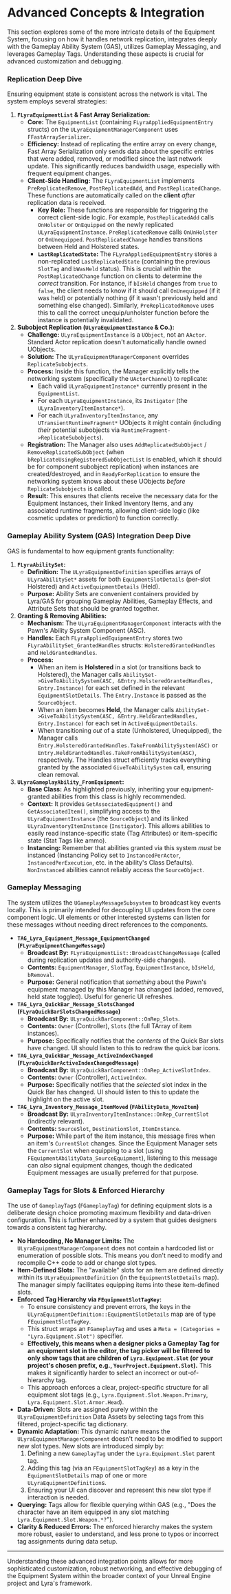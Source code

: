 # Advanced Concepts & Integration

This section explores some of the more intricate details of the Equipment System, focusing on how it handles network replication, integrates deeply with the Gameplay Ability System (GAS), utilizes Gameplay Messaging, and leverages Gameplay Tags. Understanding these aspects is crucial for advanced customization and debugging.

### Replication Deep Dive

Ensuring equipment state is consistent across the network is vital. The system employs several strategies:

1. **`FLyraEquipmentList` & Fast Array Serialization:**
   * **Core:** The `EquipmentList` (containing `FLyraAppliedEquipmentEntry` structs) on the `ULyraEquipmentManagerComponent` uses `FFastArraySerializer`.
   * **Efficiency:** Instead of replicating the entire array on every change, Fast Array Serialization only sends data about the specific entries that were added, removed, or modified since the last network update. This significantly reduces bandwidth usage, especially with frequent equipment changes.
   * **Client-Side Handling:** The `FLyraEquipmentList` implements `PreReplicatedRemove`, `PostReplicatedAdd`, and `PostReplicatedChange`. These functions are automatically called on the **client** _after_ replication data is received.
     * **Key Role:** These functions are responsible for triggering the correct client-side logic. For example, `PostReplicatedAdd` calls `OnHolster` or `OnEquipped` on the newly replicated `ULyraEquipmentInstance`. `PreReplicatedRemove` calls `OnUnHolster` or `OnUnequipped`. `PostReplicatedChange` handles transitions between Held and Holstered states.
     * **`LastReplicatedState`:** The `FLyraAppliedEquipmentEntry` stores a non-replicated `LastReplicatedState` (containing the previous `SlotTag` and `bWasHeld` status). This is crucial within the `PostReplicatedChange` function on clients to determine the _correct_ transition. For instance, if `bIsHeld` changes from `true` to `false`, the client needs to know if it should call `OnUnequipped` (if it was held) or potentially nothing (if it wasn't previously held and something else changed). Similarly, `PreReplicatedRemove` uses this to call the correct unequip/unholster function before the instance is potentially invalidated.
2. **Subobject Replication (`ULyraEquipmentInstance` & Co.):**
   * **Challenge:** `ULyraEquipmentInstance` is a `UObject`, not an `AActor`. Standard Actor replication doesn't automatically handle owned UObjects.
   * **Solution:** The `ULyraEquipmentManagerComponent` overrides `ReplicateSubobjects`.
   * **Process:** Inside this function, the Manager explicitly tells the networking system (specifically the `UActorChannel`) to replicate:
     * Each valid `ULyraEquipmentInstance*` currently present in the `EquipmentList`.
     * For each `ULyraEquipmentInstance`, its `Instigator` (the `ULyraInventoryItemInstance*`).
     * For each `ULyraInventoryItemInstance`, any `UTransientRuntimeFragment*` UObjects it might contain (including _their_ potential subobjects via `RuntimeFragment->ReplicateSubobjects`).
   * **Registration:** The Manager also uses `AddReplicatedSubObject` / `RemoveReplicatedSubObject` (when `bReplicateUsingRegisteredSubObjectList` is enabled, which it should be for component subobject replication) when instances are created/destroyed, and in `ReadyForReplication` to ensure the networking system knows about these UObjects _before_ `ReplicateSubobjects` is called.
   * **Result:** This ensures that clients receive the necessary data for the Equipment Instances, their linked Inventory Items, and any associated runtime fragments, allowing client-side logic (like cosmetic updates or prediction) to function correctly.

### Gameplay Ability System (GAS) Integration Deep Dive

GAS is fundamental to how equipment grants functionality:

1. **`FLyraAbilitySet`:**
   * **Definition:** The `ULyraEquipmentDefinition` specifies arrays of `ULyraAbilitySet*` assets for both `EquipmentSlotDetails` (per-slot Holstered) and `ActiveEquipmentDetails` (Held).
   * **Purpose:** Ability Sets are convenient containers provided by Lyra/GAS for grouping Gameplay Abilities, Gameplay Effects, and Attribute Sets that should be granted together.
2. **Granting & Removing Abilities:**
   * **Mechanism:** The `ULyraEquipmentManagerComponent` interacts with the Pawn's Ability System Component (ASC).
   * **Handles:** Each `FLyraAppliedEquipmentEntry` stores two `FLyraAbilitySet_GrantedHandles` structs: `HolsteredGrantedHandles` and `HeldGrantedHandles`.
   * **Process:**
     * When an item is **Holstered** in a slot (or transitions back to Holstered), the Manager calls `AbilitySet->GiveToAbilitySystem(ASC, &Entry.HolsteredGrantedHandles, Entry.Instance)` for each set defined in the relevant `EquipmentSlotDetails`. The `Entry.Instance` is passed as the `SourceObject`.
     * When an item becomes **Held**, the Manager calls `AbilitySet->GiveToAbilitySystem(ASC, &Entry.HeldGrantedHandles, Entry.Instance)` for each set in `ActiveEquipmentDetails`.
     * When transitioning _out_ of a state (Unholstered, Unequipped), the Manager calls `Entry.HolsteredGrantedHandles.TakeFromAbilitySystem(ASC)` or `Entry.HeldGrantedHandles.TakeFromAbilitySystem(ASC)`, respectively. The Handles struct efficiently tracks everything granted by the associated `GiveToAbilitySystem` call, ensuring clean removal.
3. **`ULyraGameplayAbility_FromEquipment`:**
   * **Base Class:** As highlighted previously, inheriting your equipment-granted abilities from this class is highly recommended.
   * **Context:** It provides `GetAssociatedEquipment()` and `GetAssociatedItem()`, simplifying access to the `ULyraEquipmentInstance` (the `SourceObject`) and its linked `ULyraInventoryItemInstance` (`Instigator`). This allows abilities to easily read instance-specific state (Tag Attributes) or item-specific state (Stat Tags like ammo).
   * **Instancing:** Remember that abilities granted via this system _must_ be instanced (Instancing Policy set to `InstancedPerActor`, `InstancedPerExecution`, etc. in the ability's Class Defaults). `NonInstanced` abilities cannot reliably access the `SourceObject`.

### Gameplay Messaging

The system utilizes the `UGameplayMessageSubsystem` to broadcast key events locally. This is primarily intended for decoupling UI updates from the core component logic. UI elements or other interested systems can listen for these messages without needing direct references to the components.

* **`TAG_Lyra_Equipment_Message_EquipmentChanged` (`FLyraEquipmentChangeMessage`)**
  * **Broadcast By:** `FLyraEquipmentList::BroadcastChangeMessage` (called during replication updates and authority-side changes).
  * **Contents:** `EquipmentManager`, `SlotTag`, `EquipmentInstance`, `bIsHeld`, `bRemoval`.
  * **Purpose:** General notification that _something_ about the Pawn's equipment managed by this Manager has changed (added, removed, held state toggled). Useful for generic UI refreshes.
* **`TAG_Lyra_QuickBar_Message_SlotsChanged` (`FLyraQuickBarSlotsChangedMessage`)**
  * **Broadcast By:** `ULyraQuickBarComponent::OnRep_Slots`.
  * **Contents:** `Owner` (Controller), `Slots` (the full TArray of item instances).
  * **Purpose:** Specifically notifies that the _contents_ of the Quick Bar slots have changed. UI should listen to this to redraw the quick bar icons.
* **`TAG_Lyra_QuickBar_Message_ActiveIndexChanged` (`FLyraQuickBarActiveIndexChangedMessage`)**
  * **Broadcast By:** `ULyraQuickBarComponent::OnRep_ActiveSlotIndex`.
  * **Contents:** `Owner` (Controller), `ActiveIndex`.
  * **Purpose:** Specifically notifies that the _selected_ slot index in the Quick Bar has changed. UI should listen to this to update the highlight on the active slot.
* **`TAG_Lyra_Inventory_Message_ItemMoved` (`FAbilityData_MoveItem`)**
  * **Broadcast By:** `ULyraInventoryItemInstance::OnRep_CurrentSlot` (indirectly relevant).
  * **Contents:** `SourceSlot`, `DestinationSlot`, `ItemInstance`.
  * **Purpose:** While part of the item instance, this message fires when an item's `CurrentSlot` changes. Since the Equipment Manager sets the `CurrentSlot` when equipping to a slot (using `FEquipmentAbilityData_SourceEquipment`), listening to this message can _also_ signal equipment changes, though the dedicated Equipment messages are usually preferred for that purpose.

### **Gameplay Tags for Slots & Enforced Hierarchy**

The use of `GameplayTag`s (`FGameplayTag`) for defining equipment slots is a deliberate design choice promoting maximum flexibility and data-driven configuration. This is further enhanced by a system that guides designers towards a consistent tag hierarchy.

* **No Hardcoding, No Manager Limits:** The `ULyraEquipmentManagerComponent` does not contain a hardcoded list or enumeration of possible slots. This means you don't need to modify and recompile C++ code to add or change slot types.
* **Item-Defined Slots:** The "available" slots for an item are defined directly within its `ULyraEquipmentDefinition` (in the `EquipmentSlotDetails` map). The manager simply facilitates equipping items into these item-defined slots.
* **Enforced Tag Hierarchy via `FEquipmentSlotTagKey`:**
  * To ensure consistency and prevent errors, the keys in the `ULyraEquipmentDefinition::EquipmentSlotDetails` map are of type `FEquipmentSlotTagKey`.
  * This struct wraps an `FGameplayTag` and uses a `Meta = (Categories = "Lyra.Equipment.Slot")` specifier.
  * **Effectively, this means when a designer picks a Gameplay Tag for an equipment slot in the editor, the tag picker will be filtered to only show tags that are children of `Lyra.Equipment.Slot` (or your project's chosen prefix, e.g., `YourProject.Equipment.Slot`).** This makes it significantly harder to select an incorrect or out-of-hierarchy tag.
  * This approach enforces a clear, project-specific structure for all equipment slot tags (e.g., `Lyra.Equipment.Slot.Weapon.Primary`, `Lyra.Equipment.Slot.Armor.Head`).
* **Data-Driven:** Slots are assigned purely within the `ULyraEquipmentDefinition` Data Assets by selecting tags from this filtered, project-specific tag dictionary.
* **Dynamic Adaptation:** This dynamic nature means the `ULyraEquipmentManagerComponent` doesn't need to be modified to support new slot types. New slots are introduced simply by:
  1. Defining a new `GameplayTag` under the `Lyra.Equipment.Slot` parent tag.
  2. Adding this tag (via an `FEquipmentSlotTagKey`) as a key in the `EquipmentSlotDetails` map of one or more `ULyraEquipmentDefinition`s.
  3. Ensuring your UI can discover and represent this new slot type if interaction is needed.
* **Querying:** Tags allow for flexible querying within GAS (e.g., "Does the character have an item equipped in any slot matching `Lyra.Equipment.Slot.Weapon.*?`").
* **Clarity & Reduced Errors:** The enforced hierarchy makes the system more robust, easier to understand, and less prone to typos or incorrect tag assignments during data setup.

***

Understanding these advanced integration points allows for more sophisticated customization, robust networking, and effective debugging of the Equipment System within the broader context of your Unreal Engine project and Lyra's framework.
